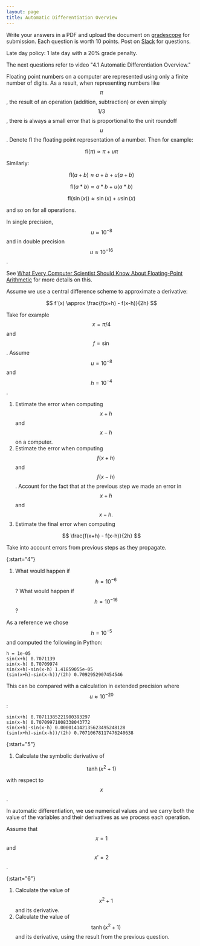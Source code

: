 ```yaml
---
layout: page
title: Automatic Differentiation Overview
--- 
```


Write your answers in a PDF and upload the document on [gradescope](https://www.gradescope.com/courses/102338) for submission. Each question is worth 10 points. Post on [Slack](https://stanford.enterprise.slack.com/) for questions.

Late day policy: 1 late day with a 20% grade penalty.

The next questions refer to video "4.1 Automatic Differentiation Overview."

Floating point numbers on a computer are represented using only a finite number of digits. As a result, when representing numbers like $$\pi$$, the result of an operation (addition, subtraction) or even simply $$1/3$$, there is always a small error that is proportional to the unit roundoff $$u$$. Denote fl the floating point representation of a number. Then for example:

$$ \text{fl}(\pi) \approx \pi + u \pi $$

Similarly: 

$$ \text{fl}(a+b) \approx a+b + u (a+b) $$

$$ \text{fl}(a*b) \approx a*b + u (a*b) $$

$$ \text{fl}(\sin(x)) \approx \sin(x) + u \sin(x) $$

and so on for all operations.

In single precision, $$u \approx 10^{-8}$$ and in double precision $$u \approx 10^{-16}$$.

See [What Every Computer Scientist Should Know About Floating-Point Arithmetic](https://docs.oracle.com/cd/E19957-01/806-3568/ncg_goldberg.html) for more details on this.

Assume we use a central difference scheme to approximate a derivative:

$$ f'(x) \approx \frac{f(x+h) - f(x-h)}{2h} $$

Take for example $$x=\pi/4$$ and $$f = \sin$$. Assume $$u = 10^{-8}$$ and $$h = 10^{-4}$$.

1. Estimate the error when computing $$x+h$$ and $$x-h$$ on a computer.
1. Estimate the error when computing $$f(x+h)$$ and $$f(x-h)$$. Account for the fact that at the previous step we made an error in $$x+h$$ and $$x-h.$$
1. Estimate the final error when computing 

$$ \frac{f(x+h) - f(x-h)}{2h} $$

Take into account errors from previous steps as they propagate.

{:start="4"}
1. What would happen if $$h = 10^{-6}$$? What would happen if $$h = 10^{-16}$$?

As a reference we chose $$h=10^{-5}$$ and computed the following in Python:

```
h = 1e-05
sin(x+h) 0.7071139
sin(x-h) 0.70709974
sin(x+h)-sin(x-h) 1.41859055e-05
(sin(x+h)-sin(x-h))/(2h) 0.7092952907454546
```

This can be compared with a calculation in extended precision where $$u \approx 10^{-20}$$:

```
sin(x+h) 0.70711385221900393297
sin(x-h) 0.70709971008338043772
sin(x+h)-sin(x-h) 0.000014142135623495248128
(sin(x+h)-sin(x-h))/(2h) 0.70710678117476240638
```

{:start="5"}
1. Calculate the symbolic derivative of 

$$ \tanh(x^2 + 1) $$

with respect to $$x$$.

In automatic differentiation, we use numerical values and we carry both the value of the variables and their derivatives as we process each operation.

Assume that $$x = 1$$ and $$x' = 2$$.

{:start="6"}
1. Calculate the value of $$x^2 + 1$$ and its derivative.
1. Calculate the value of $$\tanh(x^2 + 1)$$ and its derivative, using the result from the previous question.

